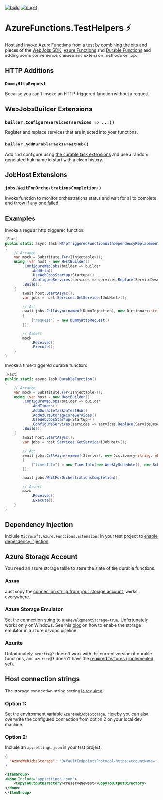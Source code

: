 [![build](https://ci.appveyor.com/api/projects/status/ee41yv4jpp40xj7d?svg=true)](https://ci.appveyor.com/project/riezebosch/azurefunctions-testhelpers/branch/master)
[![nuget](https://img.shields.io/nuget/v/AzureFunctions.TestHelpers.svg)](https://www.nuget.org/packages/AzureFunctions.TestHelpers/)

# AzureFunctions.TestHelpers ⚡

Host and invoke Azure Functions from a test by combining the bits and pieces of
the [WebJobs SDK](https://docs.microsoft.com/en-us/azure/app-service/webjobs-sdk-how-to),
[Azure Functions](https://docs.microsoft.com/en-us/azure/azure-functions/functions-overview)
and [Durable Functions](https://docs.microsoft.com/en-us/azure/azure-functions/durable/durable-functions-concepts)
and adding some convenience classes and extension methods on top.

## HTTP Additions

### `DummyHttpRequest`

Because you can't invoke an HTTP-triggered function without a request.

## WebJobsBuilder Extensions

### `builder.ConfigureServices(services => ...))`

Register and replace services that are injected into your functions.

### `builder.AddDurableTaskInTestHub()`

Add and configure using [the durable task extensions](https://docs.microsoft.com/en-us/azure/azure-functions/durable/durable-functions-webjobs-sdk#webjobs-sdk-3x) and
use a random generated hub name to start with a clean history.

## JobHost Extensions

### `jobs.WaitForOrchestrationsCompletion()`

Invoke function to monitor orchestrations status and wait for all to complete and throw if any one failed.

## Examples

Invoke a regular http triggered function:

```c#
[Fact]
public static async Task HttpTriggeredFunctionWithDependencyReplacement()
{
    // Arrange
    var mock = Substitute.For<IInjectable>();
    using (var host = new HostBuilder()
        .ConfigureWebJobs(builder => builder
            .AddHttp()
            .UseWebJobsStartup<Startup>()
            .ConfigureServices(services => services.Replace(ServiceDescriptor.Singleton(mock))))
        .Build())
    {
        await host.StartAsync();
        var jobs = host.Services.GetService<IJobHost>();

        // Act
        await jobs.CallAsync(nameof(DemoInjection), new Dictionary<string, object>
        {
            ["request"] = new DummyHttpRequest()
        });

        // Assert
        mock
            .Received()
            .Execute();
    }
}
```

Invoke a time-triggered durable function:

```c#
[Fact]
public static async Task DurableFunction()
{
    // Arrange
    var mock = Substitute.For<IInjectable>();
    using (var host = new HostBuilder()
        .ConfigureWebJobs(builder => builder
            .AddTimers()
            .AddDurableTaskInTestHub()
            .AddAzureStorageCoreServices()
            .UseWebJobsStartup<Startup>()
            .ConfigureServices(services => services.Replace(ServiceDescriptor.Singleton(mock))))
        .Build())
    {
        await host.StartAsync();
        var jobs = host.Services.GetService<IJobHost>();

        // Act
        await jobs.CallAsync(nameof(Starter), new Dictionary<string, object>
        {
            ["timerInfo"] = new TimerInfo(new WeeklySchedule(), new ScheduleStatus())
        });

        await jobs.WaitForOrchestrationsCompletion();

        // Assert
        mock
            .Received()
            .Execute();
    }
}
```

## Dependency Injection

Include `Microsoft.Azure.Functions.Extensions` in your test project to [enable dependency injection](https://docs.microsoft.com/en-us/azure/azure-functions/functions-dotnet-dependency-injection)!

## Azure Storage Account

You need an azure storage table to store the state of the durable functions.

### Azure

Just copy the [connection string from your storage account](https://docs.microsoft.com/en-us/azure/storage/common/storage-configure-connection-string#view-and-copy-a-connection-string),
works everywhere.

### Azure Storage Emulator

Set the connection string to `UseDevelopmentStorage=true`. Unfortunately works only on Windows. See this [blog](https://zimmergren.net/azure-devops-unit-tests-storage-emulator-hosted-agent/)
on how to enable the storage emulator in a azure devops pipeline.

### Azurite

Unfortunately, `azurite@2` doesn't work with the current version of durable functions,
and `azurite@3` doesn't have the [required features (implemented yet)](https://github.com/Azure/Azurite#azurite-v3).

## Host connection strings

The storage connection string setting [is required](https://docs.microsoft.com/en-us/azure/app-service/webjobs-sdk-how-to#host-connection-strings).

### Option 1:

Set the environment variable `AzureWebJobsStorage`. Hereby you can also overwrite the configured connection from option 2 on your local dev machine.

### Option 2:

Include an `appsettings.json` in your test project:

```json
{
  "AzureWebJobsStorage": "DefaultEndpointsProtocol=https;AccountName=...;AccountKey=...==;EndpointSuffix=core.windows.net"
}
```

```xml
<ItemGroup>
<None Include="appsettings.json">
    <CopyToOutputDirectory>PreserveNewest</CopyToOutputDirectory>
</None>
</ItemGroup>
```
